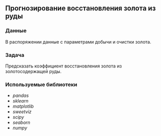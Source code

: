## Прогнозирование восстановления золота из руды

### Данные
В распоряжении  данные с параметрами добычи и очистки золота.

### Задача
Предсказать коэффициент восстановления золота из золотосодержащей руды.

### Используемые библиотеки
- *pandas*
- *sklearn*
- *matplotlib*
- *sweetviz*
- *scipy*
- *seaborn*
- *numpy*
